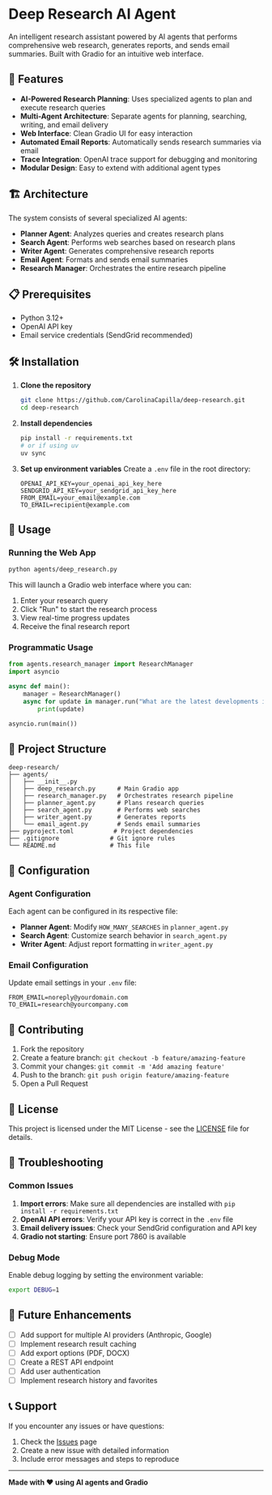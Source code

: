 # Deep Research AI Agent

An intelligent research assistant powered by AI agents that performs comprehensive web research, generates reports, and sends email summaries. Built with Gradio for an intuitive web interface.

## 🚀 Features

- **AI-Powered Research Planning**: Uses specialized agents to plan and execute research queries
- **Multi-Agent Architecture**: Separate agents for planning, searching, writing, and email delivery
- **Web Interface**: Clean Gradio UI for easy interaction
- **Automated Email Reports**: Automatically sends research summaries via email
- **Trace Integration**: OpenAI trace support for debugging and monitoring
- **Modular Design**: Easy to extend with additional agent types

## 🏗️ Architecture

The system consists of several specialized AI agents:

- **Planner Agent**: Analyzes queries and creates research plans
- **Search Agent**: Performs web searches based on research plans
- **Writer Agent**: Generates comprehensive research reports
- **Email Agent**: Formats and sends email summaries
- **Research Manager**: Orchestrates the entire research pipeline

## 📋 Prerequisites

- Python 3.12+
- OpenAI API key
- Email service credentials (SendGrid recommended)

## 🛠️ Installation

1. **Clone the repository**
   ```bash
   git clone https://github.com/CarolinaCapilla/deep-research.git
   cd deep-research
   ```

2. **Install dependencies**
   ```bash
   pip install -r requirements.txt
   # or if using uv
   uv sync
   ```

3. **Set up environment variables**
   Create a `.env` file in the root directory:
   ```env
   OPENAI_API_KEY=your_openai_api_key_here
   SENDGRID_API_KEY=your_sendgrid_api_key_here
   FROM_EMAIL=your_email@example.com
   TO_EMAIL=recipient@example.com
   ```

## 🚀 Usage

### Running the Web App

```bash
python agents/deep_research.py
```

This will launch a Gradio web interface where you can:
1. Enter your research query
2. Click "Run" to start the research process
3. View real-time progress updates
4. Receive the final research report

### Programmatic Usage

```python
from agents.research_manager import ResearchManager
import asyncio

async def main():
    manager = ResearchManager()
    async for update in manager.run("What are the latest developments in quantum computing?"):
        print(update)

asyncio.run(main())
```

## 📁 Project Structure

```
deep-research/
├── agents/
│   ├── __init__.py
│   ├── deep_research.py      # Main Gradio app
│   ├── research_manager.py   # Orchestrates research pipeline
│   ├── planner_agent.py      # Plans research queries
│   ├── search_agent.py       # Performs web searches
│   ├── writer_agent.py       # Generates reports
│   └── email_agent.py        # Sends email summaries
├── pyproject.toml           # Project dependencies
├── .gitignore              # Git ignore rules
└── README.md               # This file
```

## 🔧 Configuration

### Agent Configuration

Each agent can be configured in its respective file:

- **Planner Agent**: Modify `HOW_MANY_SEARCHES` in `planner_agent.py`
- **Search Agent**: Customize search behavior in `search_agent.py`
- **Writer Agent**: Adjust report formatting in `writer_agent.py`

### Email Configuration

Update email settings in your `.env` file:
```env
FROM_EMAIL=noreply@yourdomain.com
TO_EMAIL=research@yourcompany.com
```

## 🤝 Contributing

1. Fork the repository
2. Create a feature branch: `git checkout -b feature/amazing-feature`
3. Commit your changes: `git commit -m 'Add amazing feature'`
4. Push to the branch: `git push origin feature/amazing-feature`
5. Open a Pull Request

## 📄 License

This project is licensed under the MIT License - see the [LICENSE](LICENSE) file for details.

## 🐛 Troubleshooting

### Common Issues

1. **Import errors**: Make sure all dependencies are installed with `pip install -r requirements.txt`
2. **OpenAI API errors**: Verify your API key is correct in the `.env` file
3. **Email delivery issues**: Check your SendGrid configuration and API key
4. **Gradio not starting**: Ensure port 7860 is available

### Debug Mode

Enable debug logging by setting the environment variable:
```bash
export DEBUG=1
```

## 🔄 Future Enhancements

- [ ] Add support for multiple AI providers (Anthropic, Google)
- [ ] Implement research result caching
- [ ] Add export options (PDF, DOCX)
- [ ] Create a REST API endpoint
- [ ] Add user authentication
- [ ] Implement research history and favorites

## 📞 Support

If you encounter any issues or have questions:

1. Check the [Issues](https://github.com/CarolinaCapilla/deep-research/issues) page
2. Create a new issue with detailed information
3. Include error messages and steps to reproduce

---

**Made with ❤️ using AI agents and Gradio**
